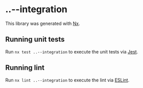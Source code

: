 # ..--integration

This library was generated with [Nx](https://nx.dev).

## Running unit tests

Run `nx test ..--integration` to execute the unit tests via [Jest](https://jestjs.io).

## Running lint

Run `nx lint ..--integration` to execute the lint via [ESLint](https://eslint.org/).
